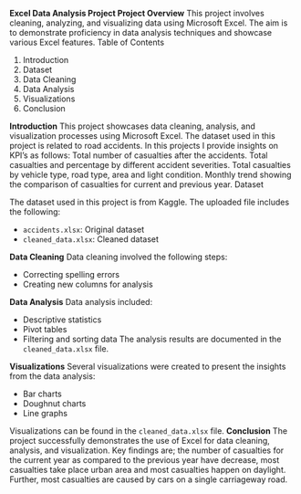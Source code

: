 **Excel Data Analysis Project
Project Overview**
This project involves cleaning, analyzing, and visualizing data using Microsoft Excel. The aim is to demonstrate proficiency in data analysis techniques and showcase various Excel features. 
Table of Contents
1. Introduction
2. Dataset
3. Data Cleaning
4. Data Analysis
5. Visualizations
6. Conclusion
   
**Introduction**
This project showcases data cleaning, analysis, and visualization processes using Microsoft Excel. The dataset used in this project is related to road accidents. In this projects I provide insights on KPI’s as follows:
Total number of casualties after the accidents.
Total casualties and percentage by different accident severities.
Total casualties by vehicle type, road type, area and light condition.
Monthly trend showing the comparison of casualties for current and previous year.
Dataset

The dataset used in this project is from Kaggle. The uploaded file includes the following:
- `accidents.xlsx`: Original dataset
- `cleaned_data.xlsx`: Cleaned dataset
  
**Data Cleaning**
Data cleaning involved the following steps:
- Correcting spelling errors
- Creating new columns for analysis

**Data Analysis**
Data analysis included:
- Descriptive statistics
- Pivot tables
- Filtering and sorting data
The analysis results are documented in the `cleaned_data.xlsx` file.

**Visualizations**
Several visualizations were created to present the insights from the data analysis:
- Bar charts
- Doughnut charts
- Line graphs

Visualizations can be found in the `cleaned_data.xlsx` file.
**Conclusion**
The project successfully demonstrates the use of Excel for data cleaning, analysis, and visualization. Key findings are; the number of casualties for the current year as compared to the previous year have decrease, most casualties take place urban area and most casualties happen on daylight. Further, most casualties are caused by cars on a single carriageway road.



